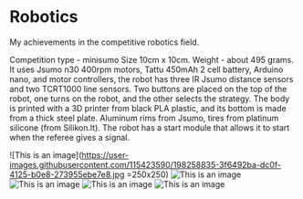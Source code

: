 # Robotics
My achievements in the competitive robotics field.

Competition type - minisumo
Size 10cm x 10cm. Weight - about 495 grams. It uses Jsumo n30 400rpm motors, Tattu 450mAh 2 cell battery, Arduino nano, and motor controllers, the robot has three IR Jsumo distance sensors and two TCRT1000 line sensors. Two buttons are placed on the top of the robot, one turns on the robot, and the other selects the strategy. The body is printed with a 3D printer from black PLA plastic, and its bottom is made from a thick steel plate. Aluminum rims from Jsumo, tires from platinum silicone (from Silikon.lt). The robot has a start module that allows it to start when the referee gives a signal.

![This is an image](https://user-images.githubusercontent.com/115423590/198258835-3f6492ba-dc0f-4125-b0e8-273955ebe7e8.jpg =250x250)
![This is an image](https://user-images.githubusercontent.com/115423590/198258843-7ee83e5b-babc-4d6e-81f1-2b75638bd82d.jpg)
![This is an image](https://user-images.githubusercontent.com/115423590/198258864-49e90cdb-aa28-4887-9464-9c97239de16a.jpg)
![This is an image](https://user-images.githubusercontent.com/115423590/198258884-15c56021-914a-4d5a-9a23-a9c525f0d2e4.jpg)
![This is an image](https://user-images.githubusercontent.com/115423590/198258911-99ea0a13-8e5f-4184-8b23-a4d719cf5870.jpg)
